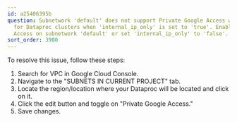 ```yaml
---
id: a25406395b
question: Subnetwork 'default' does not support Private Google Access which is required
  for Dataproc clusters when 'internal_ip_only' is set to 'true'. Enable Private Google
  Access on subnetwork 'default' or set 'internal_ip_only' to 'false'.
sort_order: 3900
---
```


To resolve this issue, follow these steps:

1. Search for VPC in Google Cloud Console.
2. Navigate to the "SUBNETS IN CURRENT PROJECT" tab.
3. Locate the region/location where your Dataproc will be located and click on it.
4. Click the edit button and toggle on "Private Google Access."
5. Save changes.
